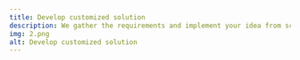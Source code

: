 ```yaml
---
title: Develop customized solution
description: We gather the requirements and implement your idea from scratch. The whole process is transparent, so you can keep the focus on customer satisfaction and core business.
img: 2.png
alt: Develop customized solution
---
```

